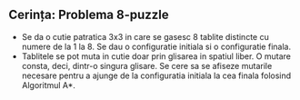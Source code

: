 ## Cerința: Problema 8-puzzle  

- Se da o cutie patratica 3x3 in care se gasesc 8 tablite distincte cu numere de la 1 la 8. Se dau o configuratie initiala si o configuratie finala.
- Tablitele se pot muta in cutie doar prin glisarea in spatiul liber. O mutare consta,
  deci, dintr-o singura glisare. Se cere sa se afiseze mutarile necesare pentru a ajunge
  de la configuratia initiala la cea finala folosind Algoritmul A*.  